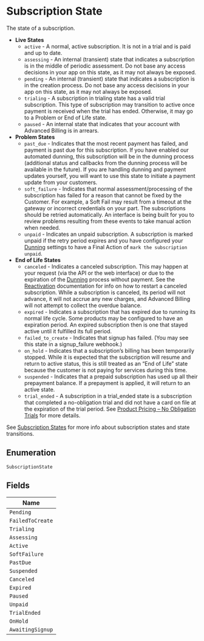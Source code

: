 
# Subscription State

The state of a subscription.

* **Live States**
  * `active` - A normal, active subscription. It is not in a trial and is paid and up to date.
  * `assessing` - An internal (transient) state that indicates a subscription is in the middle of periodic assessment. Do not base any access decisions in your app on this state, as it may not always be exposed.
  * `pending` - An internal (transient) state that indicates a subscription is in the creation process. Do not base any access decisions in your app on this state, as it may not always be exposed.
  * `trialing` - A subscription in trialing state has a valid trial subscription. This type of subscription may transition to active once payment is received when the trial has ended. Otherwise, it may go to a Problem or End of Life state.
  * `paused` - An internal state that indicates that your account with Advanced Billing is in arrears.
* **Problem States**
  * `past_due` - Indicates that the most recent payment has failed, and payment is past due for this subscription. If you have enabled our automated dunning, this subscription will be in the dunning process (additional status and callbacks from the dunning process will be available in the future). If you are handling dunning and payment updates yourself, you will want to use this state to initiate a payment update from your customers.
  * `soft_failure` - Indicates that normal assessment/processing of the subscription has failed for a reason that cannot be fixed by the Customer. For example, a Soft Fail may result from a timeout at the gateway or incorrect credentials on your part. The subscriptions should be retried automatically. An interface is being built for you to review problems resulting from these events to take manual action when needed.
  * `unpaid` - Indicates an unpaid subscription. A subscription is marked unpaid if the retry period expires and you have configured your [Dunning](https://maxio-chargify.zendesk.com/hc/en-us/articles/5405505141005) settings to have a Final Action of `mark the subscription unpaid`.
* **End of Life States**
  * `canceled` - Indicates a canceled subscription. This may happen at your request (via the API or the web interface) or due to the expiration of the [Dunning](https://maxio-chargify.zendesk.com/hc/en-us/articles/5405505141005) process without payment. See the [Reactivation](https://maxio-chargify.zendesk.com/hc/en-us/articles/5404559291021) documentation for info on how to restart a canceled subscription.
    While a subscription is canceled, its period will not advance, it will not accrue any new charges, and Advanced Billing will not attempt to collect the overdue balance.
  * `expired` - Indicates a subscription that has expired due to running its normal life cycle. Some products may be configured to have an expiration period. An expired subscription then is one that stayed active until it fulfilled its full period.
  * `failed_to_create` - Indicates that signup has failed. (You may see this state in a signup_failure webhook.)
  * `on_hold` - Indicates that a subscription’s billing has been temporarily stopped. While it is expected that the subscription will resume and return to active status, this is still treated as an “End of Life” state because the customer is not paying for services during this time.
  * `suspended` - Indicates that a prepaid subscription has used up all their prepayment balance. If a prepayment is applied, it will return to an active state.
  * `trial_ended` - A subscription in a trial_ended state is a subscription that completed a no-obligation trial and did not have a card on file at the expiration of the trial period. See [Product Pricing – No Obligation Trials](https://maxio-chargify.zendesk.com/hc/en-us/articles/5405246782221) for more details.

See [Subscription States](https://maxio-chargify.zendesk.com/hc/en-us/articles/5404222005773) for more info about subscription states and state transitions.

## Enumeration

`SubscriptionState`

## Fields

| Name |
|  --- |
| `Pending` |
| `FailedToCreate` |
| `Trialing` |
| `Assessing` |
| `Active` |
| `SoftFailure` |
| `PastDue` |
| `Suspended` |
| `Canceled` |
| `Expired` |
| `Paused` |
| `Unpaid` |
| `TrialEnded` |
| `OnHold` |
| `AwaitingSignup` |

